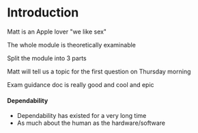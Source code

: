 # Introduction

Matt is an Apple lover
"we like sex"

The whole module is theoretically examinable

Split the module into 3 parts

Matt will tell us a topic for the first question on Thursday morning

Exam guidance doc is really good and cool and epic

#### Dependability
- Dependability has existed for a very long time
- As much about the human as the hardware/software
